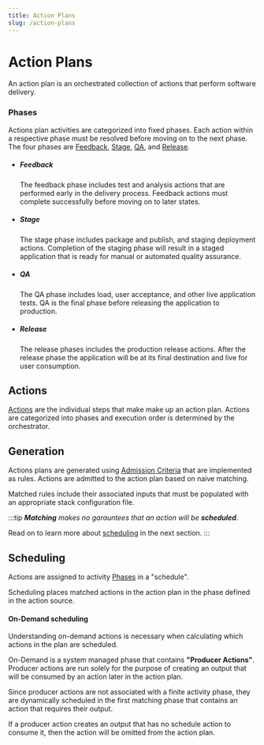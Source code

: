 ```yaml
---
title: Action Plans
slug: /action-plans
---
```


# Action Plans

An action plan is an orchestrated collection of actions that perform software delivery.

### Phases

Actions plan activities are categorized into fixed phases. Each action within a respective phase must be resolved before moving on to the next phase. The four phases are [Feedback](#feedback), [Stage](#stage), [QA](#qa), and [Release](#release).


- ##### Feedback

    The feedback phase includes test and analysis actions that are performed early in the delivery process. Feedback actions must complete successfully before moving on to later states.

- ##### Stage

    The stage phase includes package and publish, and staging deployment actions. Completion of the staging phase will result in a staged application that is ready for manual or automated quality assurance.

- ##### QA

    The QA phase includes load, user acceptance, and other live application tests. QA is the final phase before releasing the application to production.

- ##### Release

    The release phases includes the production release actions. After the release phase the application will be at its final destination and live for user consumption.

## Actions

[Actions](/actions) are the individual steps that make make up an action plan. Actions are categorized into phases and execution order is determined by the orchestrator.

## Generation

Actions plans are generated using [Admission Criteria](/actions#admission-criteria) that are implemented as rules. Actions are admitted to the action plan based on naive matching. 

Matched rules include their associated inputs that must be populated with an appropriate stack configuration file.

:::tip
***Matching*** *makes no garauntees that an action will be* ***scheduled***. 

Read on to learn more about [scheduling](#scheduling) in the next section.
:::

## Scheduling

Actions are assigned to activity [Phases](#phases) in a "schedule". 

Scheduling places matched actions in the action plan in the phase defined in the action source.

#### On-Demand scheduling

Understanding on-demand actions is necessary when calculating which actions in the plan are scheduled.

On-Demand is a system managed phase that contains **"Producer Actions"**. Producer actions are run solely for the purpose of creating an output that will be consumed by an action later in the action plan.

Since producer actions are not associated with a finite activity phase, they are dynamically scheduled in the first matching phase that contains an action that requires their output.

If a producer action creates an output that has no schedule action to consume it, then the action will be omitted from the action plan.
